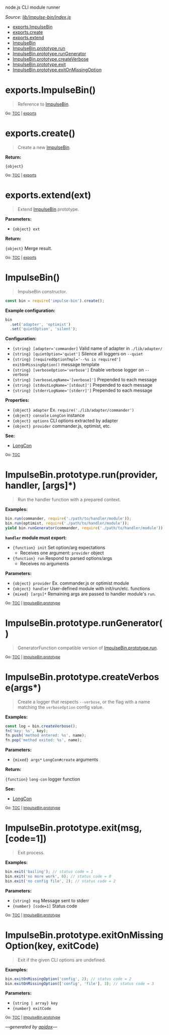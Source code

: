node.js CLI module runner

_Source: [lib/impulse-bin/index.js](../lib/impulse-bin/index.js)_

<a name="tableofcontents"></a>

- <a name="toc_exportsimpulsebin"></a><a name="toc_exports"></a>[exports.ImpulseBin](#exportsimpulsebin)
- <a name="toc_exportscreate"></a>[exports.create](#exportscreate)
- <a name="toc_exportsextendext"></a>[exports.extend](#exportsextendext)
- <a name="toc_impulsebin"></a>[ImpulseBin](#impulsebin)
- <a name="toc_impulsebinprototyperunprovider-handler-args"></a><a name="toc_impulsebinprototype"></a>[ImpulseBin.prototype.run](#impulsebinprototyperunprovider-handler-args)
- <a name="toc_impulsebinprototyperungenerator"></a>[ImpulseBin.prototype.runGenerator](#impulsebinprototyperungenerator)
- <a name="toc_impulsebinprototypecreateverboseargs"></a>[ImpulseBin.prototype.createVerbose](#impulsebinprototypecreateverboseargs)
- <a name="toc_impulsebinprototypeexitmsg-code1"></a>[ImpulseBin.prototype.exit](#impulsebinprototypeexitmsg-code1)
- <a name="toc_impulsebinprototypeexitonmissingoptionkey-exitcode"></a>[ImpulseBin.prototype.exitOnMissingOption](#impulsebinprototypeexitonmissingoptionkey-exitcode)

<a name="exports"></a>

# exports.ImpulseBin()

> Reference to [ImpulseBin](#impulsebin).

<sub>Go: [TOC](#tableofcontents) | [exports](#toc_exports)</sub>

# exports.create()

> Create a new [ImpulseBin](#impulsebin).

**Return:**

`{object}`

<sub>Go: [TOC](#tableofcontents) | [exports](#toc_exports)</sub>

# exports.extend(ext)

> Extend [ImpulseBin](#impulsebin).prototype.

**Parameters:**

- `{object} ext`

**Return:**

`{object}` Merge result.

<sub>Go: [TOC](#tableofcontents) | [exports](#toc_exports)</sub>

# ImpulseBin()

> ImpulseBin constructor.

```js
const bin = require('impulse-bin').create();
```

**Example configuration:**

```js
bin
  .set('adapter', 'optimist')
  .set('quietOption', 'silent');
```

**Configuration:**

- `{string} [adapter='commander]` Valid name of adapter in `./lib/adapter/`
- `{string} [quietOption='quiet']` Silence all loggers on `--quiet`
- `{string} [requiredOptionTmpl='--%s is required']` `exitOnMissingOption()` message template
- `{string} [verboseOption='verbose']` Enable verbose logger on `--verbose`
- `{string} [verboseLogName='[verbose]']` Prepended to each message
- `{string} [stdoutLogName='[stdout]']` Prepended to each message
- `{string} [stderrLogName='[stderr]']` Prepended to each message

**Properties:**

- `{object} adapter` Ex. `require('./lib/adapter/commander')`
- `{object} console` `LongCon` instance
- `{object} options` CLI options extracted by adapter
- `{object} provider` commander.js, optimist, etc.

**See:**

- [LongCon](https://github.com/codeactual/long-con/blob/master/docs/LongCon.md)

<sub>Go: [TOC](#tableofcontents)</sub>

<a name="impulsebinprototype"></a>

# ImpulseBin.prototype.run(provider, handler, [args]*)

> Run the handler function with a prepared context.

**Examples:**

```js
bin.run(commander, require('./path/to/handler/module'));
bin.run(optimist, require('./path/to/handler/module'));
yield bin.runGenerator(commander, require('./path/to/handler/module'));
```

**`handler` module must export:**

- `{function} init` Set option/arg expectations
  - Receives one argument: `provider` object
- `{function} run` Respond to parsed options/args
  - Receives no arguments

**Parameters:**

- `{object} provider` Ex. commander.js or optimist module
- `{object} handler` User-defined module with init/run/etc. functions
- `{mixed} [args]*` Remaining args are passed to handler module's `run`.

<sub>Go: [TOC](#tableofcontents) | [ImpulseBin.prototype](#toc_impulsebinprototype)</sub>

# ImpulseBin.prototype.runGenerator()

> GeneratorFunction compatible version of [ImpulseBin.prototype.run](#impulsebinprototyperunprovider-handler-args).

<sub>Go: [TOC](#tableofcontents) | [ImpulseBin.prototype](#toc_impulsebinprototype)</sub>

# ImpulseBin.prototype.createVerbose(args*)

> Create a logger that respects `--verbose`, or the flag with a name
matching the `verboseOption` config value.

**Examples:**

```js
const log = bin.createVerbose();
fn('key: %s', key);
fn.push('method entered: %s', name);
fn.pop('method exited: %s', name);
```

**Parameters:**

- `{mixed} args*` `LongCon#create` arguments

**Return:**

`{function}` `long-con` logger function

**See:**

- [LongCon](https://github.com/codeactual/long-con/blob/master/docs/LongCon.md)

<sub>Go: [TOC](#tableofcontents) | [ImpulseBin.prototype](#toc_impulsebinprototype)</sub>

# ImpulseBin.prototype.exit(msg, [code=1])

> Exit process.

**Examples:**

```js
bin.exit('bailing'); // status code = 1
bin.exit('no more work', 0); // status code = 0
bin.exit('no config file', 2); // status code = 2
```

**Parameters:**

- `{string} msg` Message sent to stderr
- `{number} [code=1]` Status code

<sub>Go: [TOC](#tableofcontents) | [ImpulseBin.prototype](#toc_impulsebinprototype)</sub>

# ImpulseBin.prototype.exitOnMissingOption(key, exitCode)

> Exit if the given CLI options are undefined.

**Examples:**

```js
bin.exitOnMissingOption('config', 2); // status code = 2
bin.exitOnMissingOption(['config', 'file'], 3); // status code = 3
```

**Parameters:**

- `{string | array} key`
- `{number} exitCode`

<sub>Go: [TOC](#tableofcontents) | [ImpulseBin.prototype](#toc_impulsebinprototype)</sub>

_&mdash;generated by [apidox](https://github.com/codeactual/apidox)&mdash;_
